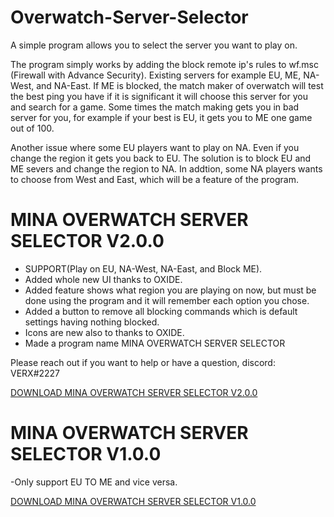 # Overwatch-Server-Selector
A simple program allows you to select the server you want to play on.

The program simply works by adding the block remote ip's rules to wf.msc (Firewall with Advance Security).
Existing servers for example EU, ME, NA-West, and NA-East.
If ME is blocked, the match maker of overwatch will test the best ping you have if it is significant it will choose this server for you and search for a game.
Some times the match making gets you in bad server for you, for example if your best is EU, it gets you to ME one game out of 100.

Another issue where some EU players want to play on NA. Even if you change the region it gets you back to EU. The solution is to block EU and ME severs and change the region to NA.
In addtion, some NA players wants to choose from West and East, which will be a feature of the program.

# MINA OVERWATCH SERVER SELECTOR V2.0.0
- SUPPORT(Play on EU, NA-West, NA-East, and Block ME).
- Added whole new UI thanks to OXIDE.
- Added feature shows what region you are playing on now, but must be done using the program and it will remember each option you chose.
- Added a button to remove all blocking commands which is default settings having nothing blocked.
- Icons are new also to thanks to OXIDE.
- Made a program name MINA OVERWATCH SERVER SELECTOR

Please reach out if you want to help or have a question, discord: VERX#2227

[DOWNLOAD MINA OVERWATCH SERVER SELECTOR V2.0.0](https://drive.google.com/file/d/1GLZXNddyA3bS6wbOjaj-6-uGWErIPgfW/view?usp=sharing)


# MINA OVERWATCH SERVER SELECTOR V1.0.0
-Only support EU TO ME and vice versa.

[DOWNLOAD MINA OVERWATCH SERVER SELECTOR V1.0.0](https://drive.google.com/file/d/16v0kw9dUi-mNuzWB6i4_lPkrAkY-bM3U/view?usp=sharing)





